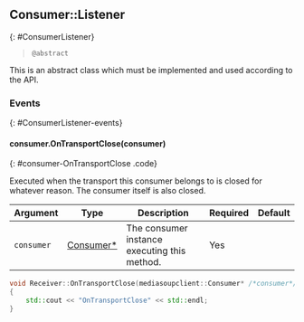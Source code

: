 ## Consumer::Listener
{: #ConsumerListener}


<section markdown="1">

> `@abstract`

This is an abstract class which must be implemented and used according to the API.

</section>


### Events
{: #ConsumerListener-events}

<section markdown="1">

#### consumer.OnTransportClose(consumer)
{: #consumer-OnTransportClose .code}

Executed when the transport this consumer belongs to is closed for whatever reason. The consumer itself is also closed.

<div markdown="1" class="table-wrapper L3">

Argument        | Type    | Description | Required | Default 
--------------- | ------- | ----------- | -------- | ----------
`consumer`  | [Consumer\*](#Consumer)  | The consumer instance executing this method. | Yes |

</div>

```c++
void Receiver::OnTransportClose(mediasoupclient::Consumer* /*consumer*/)
{
	std::cout << "OnTransportClose" << std::endl;
}
```

</section>
